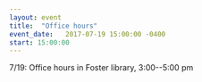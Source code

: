 ```yaml
---
layout: event
title:  "Office hours"
event_date:   2017-07-19 15:00:00 -0400
start: 15:00:00
---
```


7/19: Office hours in Foster library, 3:00--5:00 pm

